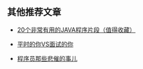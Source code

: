 ## 其他推荐文章


- [20个非常有用的JAVA程序片段（值得收藏）](https://mp.weixin.qq.com/s?__biz=MzU4NzYwNDAwMg==&mid=2247484064&idx=1&sn=e5347ef3d149dede86dd0126a84530a0&chksm=fde8cbedca9f42fb649f929df1593c2947f0c357b706d3ea34405b59272b78002348595b3300&scene=0#rd)

- [平时的你VS面试的你](https://mp.weixin.qq.com/s?__biz=MzU4NzYwNDAwMg==&mid=2247484699&idx=1&sn=f163eea34a9713efeea9ab5610d5fd83&chksm=fde8cc56ca9f4540fa7ee533825c0c0665cb781ec865edff87c686733fb117351360073e1eea&scene=0#rd)

- [程序员那些悲催的事儿](https://mp.weixin.qq.com/s?__biz=MzU4NzYwNDAwMg==&mid=2247484721&idx=1&sn=4b6538003941ee3b4d0a447674a83f61&chksm=fde8cc7cca9f456a7fe3668d5dedc0f812d5b883b13b17ea8d1b49eaa47cf5cd90eb90e023d6&scene=0#rd)








